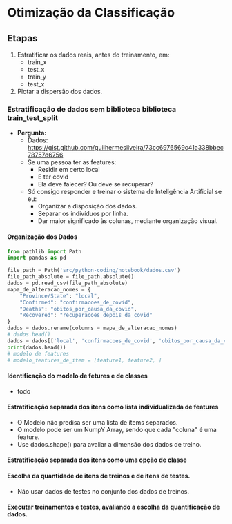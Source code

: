 # Otimização da Classificação

## Etapas
1. Estratificar os dados reais, antes do treinamento, em:
    - train_x
    - test_x
    - train_y
    - test_x
2. Plotar a dispersão dos dados.

### Estratificação de dados sem biblioteca biblioteca train_test_split
- **Pergunta:**
    - Dados: https://gist.github.com/guilhermesilveira/73cc6976569c41a338bbec78757d6756
    - Se uma pessoa ter as features:
        - Residir em certo local
        - E ter covid
        - Ela deve falecer? Ou deve se recuperar?
    - Só consigo responder e treinar o sistema de Inteligência Artificial se eu:
        - Organizar a disposição dos dados.
        - Separar os indivíduos por linha.
        - Dar maior significado às colunas, mediante organização visual.
#### Organização dos Dados
```python
from pathlib import Path
import pandas as pd

file_path = Path('src/python-coding/notebook/dados.csv')
file_path_absolute = file_path.absolute()
dados = pd.read_csv(file_path_absolute)
mapa_de_alteracao_nomes = {
    "Province/State": "local",
    "Confirmed": "confirmacoes_de_covid",
    "Deaths": "obitos_por_causa_da_covid",
    "Recovered": "recuperacoes_depois_da_covid"
}
dados = dados.rename(columns = mapa_de_alteracao_nomes)
# dados.head()
dados = dados[['local', 'confirmacoes_de_covid', 'obitos_por_causa_da_covid', 'recuperacoes_depois_da_covid']]
print(dados.head())
# modelo de features
# modelo_features_de_item = [feature1, feature2, ]

```  
#### Identificação do modelo de fetures e de classes
- todo

#### Estratificação separada dos itens como lista individualizada de features
- O Modelo não predisa ser uma lista de items separados.
- O modelo pode ser um NumpY Array, sendo que cada "coluna" é uma feature. 
- Use dados.shape() para avaliar a dimensão dos dados de treino.

#### Estratificação separada dos itens como uma opção de classe

#### Escolha da quantidade de itens de treinos e de itens de testes.
- Não usar dados de testes no conjunto dos dados de treinos.

#### Executar treinamentos e testes, avaliando a escolha da quantificação de dados. 


